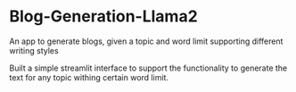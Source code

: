 # Blog-Generation-Llama2
An app to generate blogs, given a topic and word limit supporting different writing styles

Built a simple streamlit interface to support the functionality to generate the text for any topic withing certain word limit.
